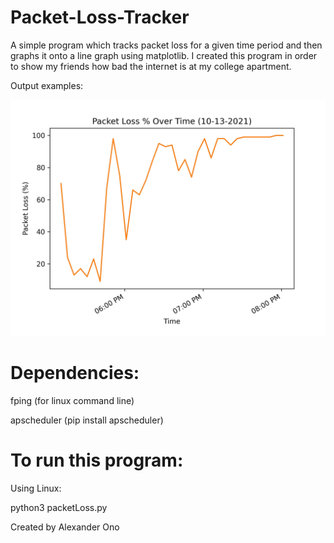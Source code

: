# Packet-Loss-Tracker

A simple program which tracks packet loss for a given time period and then graphs it onto a line graph using matplotlib.
I created this program in order to show my friends how bad the internet is at my college apartment.

Output examples:

![Alt text](https://github.com/alexanderono7/Packet-Loss-Tracker/blob/main/example_images/10-13-2021_packetLoss.png "Test")

# Dependencies:

fping (for linux command line)

apscheduler (pip install apscheduler)

# To run this program:

Using Linux:

python3 packetLoss.py

Created by Alexander Ono
